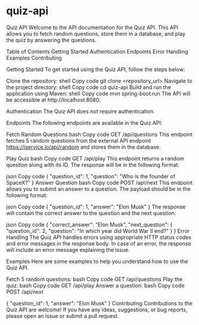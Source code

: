# quiz-api
Quiz API
Welcome to the API documentation for the Quiz API. This API allows you to fetch random questions, store them in a database, and play the quiz by answering the questions.

Table of Contents
Getting Started
Authentication
Endpoints
Error Handling
Examples
Contributing

Getting Started
To get started using the Quiz API, follow the steps below:

Clone the repository:
shell
Copy code
git clone <repository_url>
Navigate to the project directory:
shell
Copy code
cd quiz-api
Build and run the application using Maven:
shell
Copy code
mvn spring-boot:run
The API will be accessible at http://localhost:8080.

Authentication
The Quiz API does not require authentication.

Endpoints
The following endpoints are available in the Quiz API:

Fetch Random Questions
bash
Copy code
GET /api/questions
This endpoint fetches 5 random questions from the external API endpoint https://jservice.io/api/random and stores them in the database.

Play Quiz
bash
Copy code
GET /api/play
This endpoint returns a random question along with its ID. The response will be in the following format:

json
Copy code
{
  "question_id": 1,
  "question": "Who is the founder of SpaceX?"
}
Answer Question
bash
Copy code
POST /api/next
This endpoint allows you to submit an answer to a question. The payload should be in the following format:

json
Copy code
{
  "question_id": 1,
  "answer": "Elon Musk"
}
The response will contain the correct answer to the question and the next question:

json
Copy code
{
  "correct_answer": "Elon Musk",
  "next_question": {
    "question_id": 2,
    "question": "In which year did World War II end?"
  }
}
Error Handling
The Quiz API handles errors using appropriate HTTP status codes and error messages in the response body. In case of an error, the response will include an error message explaining the issue.

Examples
Here are some examples to help you understand how to use the Quiz API.

Fetch 5 random questions:
bash
Copy code
GET /api/questions
Play the quiz:
bash
Copy code
GET /api/play
Answer a question:
bash
Copy code
POST /api/next

{
  "question_id": 1,
  "answer": "Elon Musk"
}
Contributing
Contributions to the Quiz API are welcome! If you have any ideas, suggestions, or bug reports, please open an issue or submit a pull request.
